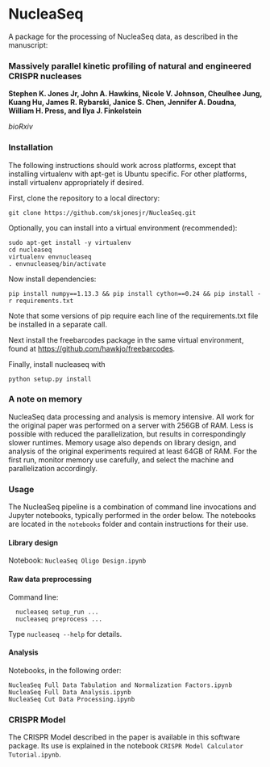 # NucleaSeq

A package for the processing of NucleaSeq data, as described in the manuscript:

### Massively parallel kinetic profiling of natural and engineered CRISPR nucleases

**Stephen K. Jones Jr, John A. Hawkins, Nicole V. Johnson, Cheulhee Jung, Kuang Hu, James R. Rybarski, Janice S. Chen, Jennifer A. Doudna, William H. Press, and Ilya J. Finkelstein**

*bioRxiv* 

### Installation

The following instructions should work across platforms, except that installing virtualenv with apt-get is Ubuntu specific. For other platforms, install virtualenv appropriately if desired.

First, clone the repository to a local directory:

```
git clone https://github.com/skjonesjr/NucleaSeq.git
```

Optionally, you can install into a virtual environment (recommended):

```
sudo apt-get install -y virtualenv
cd nucleaseq
virtualenv envnucleaseq
. envnucleaseq/bin/activate
```

Now install dependencies:

```
pip install numpy==1.13.3 && pip install cython==0.24 && pip install -r requirements.txt
```

Note that some versions of pip require each line of the requirements.txt file be installed in a
separate call.

Next install the freebarcodes package in the same virtual environment, found at https://github.com/hawkjo/freebarcodes.

Finally, install nucleaseq with

```
python setup.py install
```

### A note on memory

NucleaSeq data processing and analysis is memory intensive. All work for the original paper was
performed on a server with 256GB of RAM. Less is possible with reduced the parallelization, but
results in correspondingly slower runtimes. Memory usage also depends on library design, and
analysis of the original experiments required at least 64GB of RAM. For the first run, monitor
memory use carefully, and select the machine and parallelization accordingly.

### Usage

The NucleaSeq pipeline is a combination of command line invocations and Jupyter notebooks,
typically performed in the order below. The notebooks are located in the `notebooks` folder and
contain instructions for their use.

#### Library design
Notebook: `NucleaSeq Oligo Design.ipynb`

#### Raw data preprocessing
Command line:
```
  nucleaseq setup_run ...
  nucleaseq preprocess ...
```
Type `nucleaseq --help` for details.

#### Analysis
Notebooks, in the following order:
```
NucleaSeq Full Data Tabulation and Normalization Factors.ipynb
NucleaSeq Full Data Analysis.ipynb
NucleaSeq Cut Data Processing.ipynb
```

### CRISPR Model

The CRISPR Model described in the paper is available in this software package. Its use is explained
in the notebook `CRISPR Model Calculator Tutorial.ipynb`.
